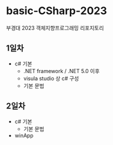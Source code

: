 # basic-CSharp-2023
부경대 2023 객체지향프로그래밍 리포지토리


## 1일차
- c# 기본
    - .NET framework / .NET 5.0 이후
    - visula studio 상 c# 구성
    - 기본 문법

## 2일차
- c# 기본
    - 기본 문법
- winApp